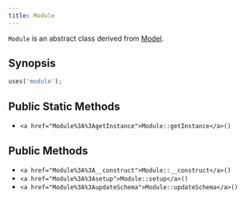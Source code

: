 ```yaml
---
title: Module
---
```


`Module` is an abstract class derived from <a href="Model">Model</a>.

## Synopsis

```php
uses('module');
```

## Public Static Methods

* `<a href="Module%3A%3AgetInstance">Module::getInstance</a>()`

## Public Methods

* `<a href="Module%3A%3A__construct">Module::__construct</a>()`
* `<a href="Module%3A%3Asetup">Module::setup</a>()`
* `<a href="Module%3A%3AupdateSchema">Module::updateSchema</a>()`

